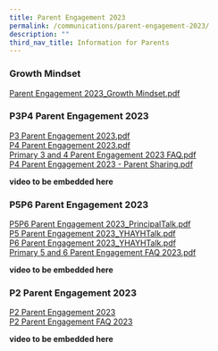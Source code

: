 ```yaml
---
title: Parent Engagement 2023
permalink: /communications/parent-engagement-2023/
description: ""
third_nav_title: Information for Parents
---
```

### Growth Mindset

[Parent Engagement 2023\_Growth Mindset.pdf](/files/Parent%20Engagement%202023_Growth%20Mindset.pdf)

### P3P4 Parent Engagement 2023

[P3 Parent Engagement 2023.pdf](/files/P3%20Parent%20Engagement%202023.pdf) <br>
[P4 Parent Engagement 2023.pdf](/files/P4%20Parent%20Engagement%202023.pdf)  <br>
[Primary 3 and 4 Parent Engagement 2023 FAQ.pdf](/files/FAQ_Primary%203%20and%204%20Parent%20Engagement%202023.pdf) <br>
[P4 Parent Engagement 2023 - Parent Sharing.pdf](/files/P4%20Parent%20Engagement%202023%20-%20Parent%20Sharing.pdf) 
  
**video to be embedded here**

### P5P6 Parent Engagement 2023

[P5P6 Parent Engagement 2023\_PrincipalTalk.pdf](/files/P5P6%20Parent%20Engagement%202023_PrincipalTalk.pdf)  <br>
[P5 Parent Engagement 2023\_YHAYHTalk.pdf](/files/P5%20Parent%20Engagement%202023_YHAYHTalk.pdf)  <br>
[P6 Parent Engagement 2023\_YHAYHTalk.pdf](/files/P6%20Parent%20Engagement%202023_YHAYHTalk.pdf) <br>
[Primary 5 and 6 Parent Engagement FAQ 2023.pdf](/files/FAQ_Primary%205%20and%206%20Parent%20Engagement%202023.pdf)
  

**video to be embedded here**

### P2 Parent Engagement 2023
[P2 Parent Engagement 2023](/files/Communications/p2%20parent%20engagement%202023.pdf)
<br>
[P2 Parent Engagement FAQ 2023](/files/Communications/faq%20primary%202%20parent%20engagement%202023.pdf)

**video to be embedded here**